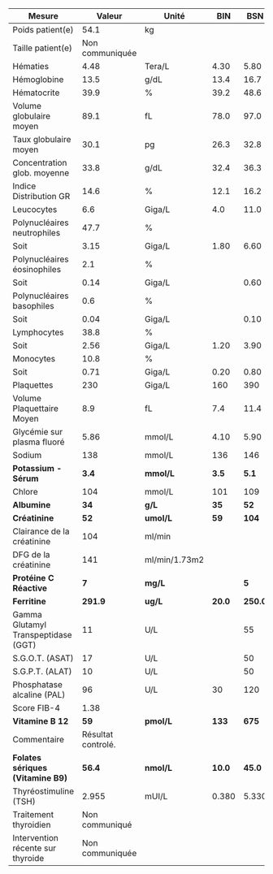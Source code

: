 |               Mesure              |      Valeur      |    Unité    |   BIN  |   BSN   |
|-----------------------------------|------------------|-------------|--------|---------|
|          Poids patient(e)         |       54.1       |      kg     |        |         |
|         Taille patient(e)         |  Non communiquée |             |        |         |
|              Hématies             |       4.48       |    Tera/L   |  4.30  |   5.80  |
|            Hémoglobine            |       13.5       |     g/dL    |  13.4  |   16.7  |
|            Hématocrite            |       39.9       |      %      |  39.2  |   48.6  |
|      Volume globulaire moyen      |       89.1       |      fL     |  78.0  |   97.0  |
|       Taux globulaire moyen       |       30.1       |      pg     |  26.3  |   32.8  |
|    Concentration glob. moyenne    |       33.8       |     g/dL    |  32.4  |   36.3  |
|       Indice Distribution GR      |       14.6       |      %      |  12.1  |   16.2  |
|             Leucocytes            |        6.6       |    Giga/L   |   4.0  |   11.0  |
|    Polynucléaires neutrophiles    |       47.7       |      %      |        |         |
|                Soit               |       3.15       |    Giga/L   |  1.80  |   6.60  |
|    Polynucléaires éosinophiles    |        2.1       |      %      |        |         |
|                Soit               |       0.14       |    Giga/L   |        |   0.60  |
|     Polynucléaires basophiles     |        0.6       |      %      |        |         |
|                Soit               |       0.04       |    Giga/L   |        |   0.10  |
|            Lymphocytes            |       38.8       |      %      |        |         |
|                Soit               |       2.56       |    Giga/L   |  1.20  |   3.90  |
|             Monocytes             |       10.8       |      %      |        |         |
|                Soit               |       0.71       |    Giga/L   |  0.20  |   0.80  |
|             Plaquettes            |        230       |    Giga/L   |   160  |   390   |
|     Volume Plaquettaire Moyen     |        8.9       |      fL     |   7.4  |   11.4  |
|     Glycémie sur plasma fluoré    |       5.86       |    mmol/L   |  4.10  |   5.90  |
|               Sodium              |        138       |    mmol/L   |   136  |   146   |
|       **Potassium - Sérum**       |      **3.4**     |  **mmol/L** | **3.5**| **5.1** |
|               Chlore              |        104       |    mmol/L   |   101  |   109   |
|            **Albumine**           |      **34**      |   **g/L**   | **35** |  **52** |
|           **Créatinine**          |      **52**      |  **umol/L** | **59** | **104** |
|     Clairance de la créatinine    |        104       |    ml/min   |        |         |
|        DFG de la créatinine       |        141       |ml/min/1.73m2|        |         |
|      **Protéine C Réactive**      |       **7**      |   **mg/L**  |        |  **5**  |
|           **Ferritine**           |     **291.9**    |   **ug/L**  |**20.0**|**250.0**|
|Gamma Glutamyl Transpeptidase (GGT)|        11        |     U/L     |        |    55   |
|          S.G.O.T. (ASAT)          |        17        |     U/L     |        |    50   |
|          S.G.P.T. (ALAT)          |        10        |     U/L     |        |    50   |
|     Phosphatase alcaline (PAL)    |        96        |     U/L     |   30   |   120   |
|            Score FIB-4            |       1.38       |             |        |         |
|         **Vitamine B 12**         |      **59**      |  **pmol/L** | **133**| **675** |
|            Commentaire            |Résultat controlé.|             |        |         |
| **Folates sériques (Vitamine B9)**|     **56.4**     |  **nmol/L** |**10.0**| **45.0**|
|       Thyréostimuline (TSH)       |       2.955      |    mUI/L    |  0.380 |  5.330  |
|       Traitement thyroidien       |  Non communiqué  |             |        |         |
| Intervention récente sur thyroide |  Non communiquée |             |        |         |